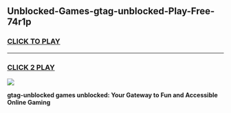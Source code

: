 
## Unblocked-Games-gtag-unblocked-Play-Free-74r1p
<h3>
<a href="https://premium76.site?title=gtag-unblocked&ref=21A">CLICK TO PLAY</a></h3>
<hr>

<h3>
<a href="https://premium76.site?title=gtag-unblocked&ref=21A">CLICK 2 PLAY</a>
  
</h3>

<a href="https://premium76.site?title=gtag-unblocked&ref=21A"><img src="https://clearcache.store/games.png"></a>


**gtag-unblocked games unblocked: Your Gateway to Fun and Accessible Online Gaming**
